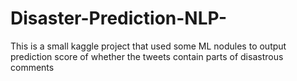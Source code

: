 # Disaster-Prediction-NLP-
This is a small kaggle project that used some ML nodules to output prediction score of whether the tweets contain parts of disastrous comments
